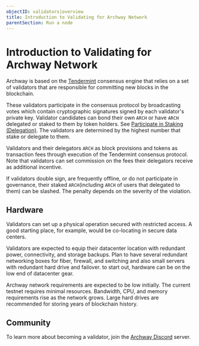 ```yaml
---
objectID: validators|overview
title: Introduction to Validating for Archway Network
parentSection: Run a node
---
```


# Introduction to Validating for Archway Network

Archway is based on the [Tendermint](https://github.com/tendermint/tendermint/tree/master/docs/introduction) consensus engine that relies on a set of validators that are responsible for committing new blocks in the blockchain.

These validators participate in the consensus protocol by broadcasting votes which contain cryptographic signatures signed by each validator's private key. Validator candidates can bond their own `ARCH` or have `ARCH` delegated or staked to them by token holders. See [Participate in Staking (Delegation)](/docs/participate/staking#delegating). The validators are determined by the highest number that stake or delegate to them.

Validators and their delegators `ARCH` as block provisions and tokens as transaction fees through execution of the Tendermint consensus protocol. Note that validators can set commission on the fees their delegators receive as additional incentive.

If validators double sign, are frequently offline, or do not participate in governance, their staked `ARCH`(including `ARCH` of users that delegated to them) can be slashed. The penalty depends on the severity of the violation.

## Hardware

Validators can set up a physical operation secured with restricted access. A good starting place, for example, would be co-locating in secure data centers.

Validators are expected to equip their datacenter location with redundant power, connectivity, and storage backups. Plan to have several redundant networking boxes for fiber, firewall, and switching and also small servers with redundant hard drive and failover. to start out, hardware can be on the low end of datacenter gear.

Archway network requirements are expected to be low initially. The current testnet requires minimal resources. Bandwidth, CPU, and memory requirements rise as the network grows. Large hard drives are recommended for storing years of blockchain history.

<!-- ## Set Up a Website

Set up a dedicated validator's website and signal your intention to become a validator on our [forum](https://forum.cosmos.network/t/validator-candidates-websites/127/3). This is important since delegators will want to have information about the entity they are delegating their Atoms to. -->

## Community

To learn more about becoming a validator, join the [Archway Discord](https://discord.gg/5FVvx3WGfa) server.
